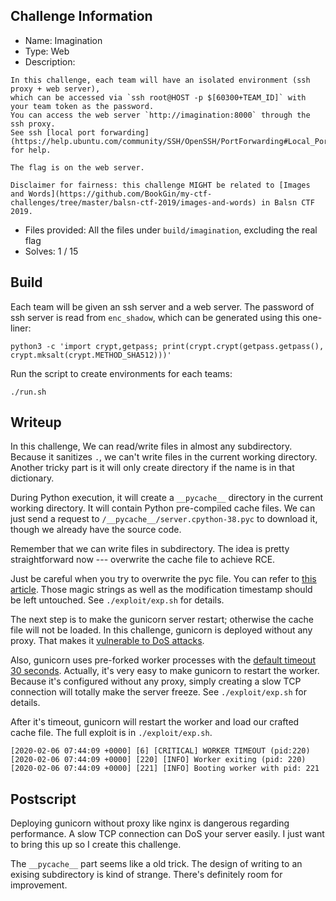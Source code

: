 ## Challenge Information

- Name: Imagination
- Type: Web
- Description:

```
In this challenge, each team will have an isolated environment (ssh proxy + web server),
which can be accessed via `ssh root@HOST -p $[60300+TEAM_ID]` with your team token as the password.
You can access the web server `http://imagination:8000` through the ssh proxy.
See ssh [local port forwarding](https://help.ubuntu.com/community/SSH/OpenSSH/PortForwarding#Local_Port_Forwarding) for help.

The flag is on the web server.

Disclaimer for fairness: this challenge MIGHT be related to [Images and Words](https://github.com/BookGin/my-ctf-challenges/tree/master/balsn-ctf-2019/images-and-words) in Balsn CTF 2019.
```

- Files provided: All the files under `build/imagination`, excluding the real flag
- Solves: 1 / 15

## Build

Each team will be given an ssh server and a web server. The password of ssh server is read from `enc_shadow`, which can be generated using this one-liner:

```
python3 -c 'import crypt,getpass; print(crypt.crypt(getpass.getpass(), crypt.mksalt(crypt.METHOD_SHA512)))'
```

Run the script to create environments for each teams:
```
./run.sh
```

## Writeup

In this challenge, We can read/write files in almost any subdirectory. Because it sanitizes `.`, we can't write files in the current working directory. Another tricky part is it will only create directory if the name is in that dictionary.

During Python execution, it will create a `__pycache__` directory in the current working directory. It will contain Python pre-compiled cache files. We can just send a request to `/__pycache__/server.cpython-38.pyc` to download it, though we already have the source code.

Remember that we can write files in subdirectory. The idea is pretty straightforward now --- overwrite the cache file to achieve RCE.

Just be careful when you try to overwrite the pyc file. You can refer to [this article](https://nedbatchelder.com/blog/200804/the_structure_of_pyc_files.html). Those magic strings as well as the modification timestamp should be left untouched. See `./exploit/exp.sh` for details.

The next step is to make the gunicorn server restart; otherwise the cache file will not be loaded. In this challenge, gunicorn is deployed without any proxy. That makes it [vulnerable to DoS attacks](https://docs.gunicorn.org/en/stable/deploy.html#nginx-configuration).

Also, gunicorn uses pre-forked worker processes with the [default timeout 30 seconds](https://docs.gunicorn.org/en/stable/settings.html#timeout). Actually, it's very easy to make gunicorn to restart the worker. Because it's configured without any proxy, simply creating a slow TCP connection will totally make the server freeze. See `./exploit/exp.sh` for details.

After it's timeout, gunicorn will restart the worker and load our crafted cache file. The full exploit is in `./exploit/exp.sh`.

```
[2020-02-06 07:44:09 +0000] [6] [CRITICAL] WORKER TIMEOUT (pid:220)
[2020-02-06 07:44:09 +0000] [220] [INFO] Worker exiting (pid: 220)
[2020-02-06 07:44:09 +0000] [221] [INFO] Booting worker with pid: 221
```

## Postscript

Deploying gunicorn without proxy like nginx is dangerous regarding performance. A slow TCP connection can DoS your server easily.
I just want to bring this up so I create this challenge.

The `__pycache__` part seems like a old trick. The design of writing to an exising subdirectory is kind of strange. There's definitely room for improvement.
